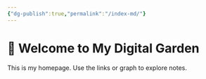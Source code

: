 ```yaml
---
{"dg-publish":true,"permalink":"/index-md/"}
---
```


# 🌱 Welcome to My Digital Garden
This is my homepage. Use the links or graph to explore notes.

